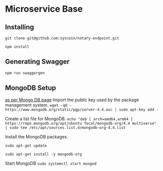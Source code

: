 Microservice Base
=================

Installing
----------

`git clone git@github.com:syscoin/notary-endpoint.git`

`npm install`


Generating Swagger
------------------
`npm run swaggergen`

MongoDB Setup
-------------
[as per Mongo DB page](https://docs.mongodb.com/manual/tutorial/install-mongodb-on-ubuntu/)
Import the public key used by the package management system.
`wget -qO - https://www.mongodb.org/static/pgp/server-4.4.asc | sudo apt-key add -`

Create a list file for MongoDB.
`echo "deb [ arch=amd64,arm64 ] https://repo.mongodb.org/apt/ubuntu focal/mongodb-org/4.4 multiverse" | sudo tee /etc/apt/sources.list.d/mongodb-org-4.4.list`

Install the MongoDB packages.
```
sudo apt-get update

sudo apt-get install -y mongodb-org

```
Start MongoDB
`sudo systemctl start mongod`

